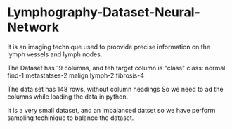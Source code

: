 # Lymphography-Dataset-Neural-Network

It is an imaging technique used to proovide precise information on the lymph vessels and lymph nodes.


The Dataset has 19 columns, and teh target column is "class"
class: normal find-1
        metastatses-2
        malign lymph-2
        fibrosis-4
        
 The data set has 148 rows, without column headings
 So we need to ad the columns while loading the data in python.
 
 It is a very small dataset, and an imbalanced datset
 so we have perform sampling techinique to balance the dataset.
